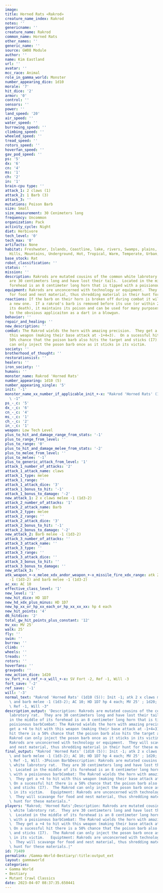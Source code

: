 ```yaml
---
image: 
title: Horned Rats «Rakrod»
creature_name_index: Rakrod
notes: ''
genericname: ''
creature_name: Rakrod
common_name: Horned Rats
other_names: ''
generic_name: ''
source: GW08 Module
author: ''
name: Kim Eastland
url: ''
avatar: ''
mcc_race: Animal
role_in_gamma_world: Monster
number_appearing_dice: 1d10
morale: '7'
hit_dice: '2'
armor: '0'
control: ''
sensors: ''
power: ''
land_speed: '20'
air_speed: ''
water_speed: ''
burrowing_speed: ''
climbing_speed: ''
wheeled_speed: ''
tread_speed: ''
rotors_speed: ''
hoverfan_speed: ''
gav_pod_speed: ''
ps: '5'
dx: '6'
cn: '4'
ms: '1'
ch: '2'
in: '1'
brain-cpu type: ''
attack_1: 2 claws (1)
attack_2: 1 Barb (3)
attack_3: ''
mutations: Poison Barb
size: Small
size_measurement: 30 Cenimeters long
frequency: Uncommon
organization: Pack
activity_cycle: Night
diet: Herbivore
tech_level: '0'
tech_max: '0'
artifacts: None
habitat: Freshwater, Islands, Coastline, lake, rivers, Swamps, plains, desert, forest,
  Hills, Mountains, Underground, Hot, Tropical, Warm, Temperate, Urban, Rural, Ruins
base_stock: Rat
robot_classification: ''
status: ''
mission: ''
description: Rakrods are mutated cousins of the common white labrotory rat.  They
  are 30 centimeters long and have lost their tails.  Located in the middle of its
  forehead is an 8 centimeter long horn that is tipped with a poisionous barb
equipment: Rakrods are unconcerned with technology or equipment.  They will scavange
  for food and nest material, thus shredding material in their hunt for these materials.
reactions: If the barb on their horn is broken off during combat it will take grow
  a new one.  If a rakrod's barb is removed before its use (or within 2 actions after
  its death), it maintains its poison and can be used for many purposes in addition
  to the obvsious applicaiton as a dart in a blowgun.
behavior: ''
repair_and_healing: ''
new_description: ''
combat: The Rakrod wields the horn with amazing precision.  They get a +4 to hit with
  this weapon (making their base attack at -1+4=3).  On a sucessful hit there is a
  50% chance that the poison barb also hits the target and sticks (I7).  The Rakrod
  can only inject the poson barb once as it sticks in its victim.
society: ''
brotherhood_of_thought: ''
restorationsist: ''
healers: ''
iron_society: ''
humans: ''
monster_name: Rakrod 'Horned Rats'
number_appearing: 1d10 (5)
number_appearing_single: '5'
init: '-1'
monster_name_xx_number_if_applicable_init_+-x: "Rakrod 'Horned Rats' (1d10 (5)): Init\
  \ -1"
ps_-_c: '5'
dx_-_c: '6'
cn_-_c: '4'
ms_-_c: '1'
ch_-_c: '2'
in_-_c: '1'
weapon: Low Tech Level
plus_to_hit_and_damage_range_from_stats: '-1'
plus_to_range_from_level: ''
plus_to_range: '0'
plus_to_hit_and_damage_melee_from_stats: '-2'
plus_to_melee_from_level: ''
plus_to_melee: '-1'
plus_to_generic_attack_from_level: '1'
attack_1_number_of_attacks: '2'
attack_1_attack_name: claws
attack_1_type: melee
attack_1_range: ''
attack_1_attack_dice: '3'
attack_1_bonus_to_hit: '-1'
attack_1_bonus_to_damage: '-2'
new_attack_1: 2 x claws melee -1 (1d3-2)
attack_2_number_of_attacks: '1'
attack_2_attack_name: Barb
attack_2_type: melee
attack_2_range: ''
attack_2_attack_dice: '3'
attack_2_bonus_to_hit: '-1'
attack_2_bonus_to_damage: '-2'
new_attack_2: Barb melee -1 (1d3-2)
attack_3_number_of_attacks: ''
attack_3_attack_name: ''
attack_3_type: ''
attack_3_range: ''
attack_3_attack_dice: ''
attack_3_bonus_to_hit: ''
attack_3_bonus_to_damage: ''
new_attack_3: ''
atk_weapon_+-x_melee_xdx_andor_weapon_+-x_missile_fire_xdx_range: atk 2 x claws melee
  -1 (1d3-2) and barb melee -1 (1d3-2)
ac_xx: AC 10
effective_class_level: '1'
new_level: '1'
new_hit_dice: HD 1D7
new_hd_xdx_plus_minus: HD 1D7
new_hp_xx_or_hp_xx_each_or_hp_xx_xx_xx: hp 4 each
new_hit_points: '4'
d6_hitdice: '2'
total_gw_hit_points_plus_constant: '12'
mv_xx: MV 25'
walk: 25'
fly: ''
swim: ''
burrow: ''
climb: ''
wheels: ''
treads: ''
rotors: ''
hoverfans: ''
gravpods: ''
new_action_dice: 1d20
sv_fort_+-x_ref_+-x_will_+-x: SV Fort -2, Ref -1, Will -3
fort_save: '-2'
ref_save: '-1'
will: '-3'
normal_text: "Rakrod 'Horned Rats' (1d10 (5)): Init -1; atk 2 x claws melee -1 (1d3-2)\
  \ and barb melee -1 (1d3-2); AC 10; HD 1D7 hp 4 each; MV 25' ; 1d20; SV Fort -2,\
  \ Ref -1, Will -3"
description_output: 'Description: Rakrods are mutated cousins of the common white
  labrotory rat.  They are 30 centimeters long and have lost their tails.  Located
  in the middle of its forehead is an 8 centimeter long horn that is tipped with a
  poisionous barbCombat: The Rakrod wields the horn with amazing precision.  They
  get a +4 to hit with this weapon (making their base attack at -1+4=3).  On a sucessful
  hit there is a 50% chance that the poison barb also hits the target and sticks (I7).  The
  Rakrod can only inject the poson barb once as it sticks in its victim.   Equiptment:
  Rakrods are unconcerned with technology or equipment.  They will scavange for food
  and nest material, thus shredding material in their hunt for these materials.'
final_output: "Rakrod 'Horned Rats' (1d10 (5)): Init -1; atk 2 x claws melee -1 (1d3-2)\
  \ and barb melee -1 (1d3-2); AC 10; HD 1D7 hp 4 each; MV 25' ; 1d20; SV Fort -2,\
  \ Ref -1, Will -3Poison BarbDescription: Rakrods are mutated cousins of the common\
  \ white labrotory rat.  They are 30 centimeters long and have lost their tails.\
  \  Located in the middle of its forehead is an 8 centimeter long horn that is tipped\
  \ with a poisionous barbCombat: The Rakrod wields the horn with amazing precision.\
  \  They get a +4 to hit with this weapon (making their base attack at -1+4=3). \
  \ On a sucessful hit there is a 50% chance that the poison barb also hits the target\
  \ and sticks (I7).  The Rakrod can only inject the poson barb once as it sticks\
  \ in its victim.   Equiptment: Rakrods are unconcerned with technology or equipment.\
  \  They will scavange for food and nest material, thus shredding material in their\
  \ hunt for these materials."
players: "Rakrod; 'Horned Rats';Description: Rakrods are mutated cousins of the common\
  \ white labrotory rat.  They are 30 centimeters long and have lost their tails.\
  \  Located in the middle of its forehead is an 8 centimeter long horn that is tipped\
  \ with a poisionous barbCombat: The Rakrod wields the horn with amazing precision.\
  \  They get a +4 to hit with this weapon (making their base attack at -1+4=3). \
  \ On a sucessful hit there is a 50% chance that the poison barb also hits the target\
  \ and sticks (I7).  The Rakrod can only inject the poson barb once as it sticks\
  \ in its victim.   Equiptment: Rakrods are unconcerned with technology or equipment.\
  \  They will scavange for food and nest material, thus shredding material in their\
  \ hunt for these materials.|"
id: 71489
permalink: /Gamma-World-Bestiary/:title:output_ext
layout: gammaworld
categories:
- Gamma World
- Bestiary
- Mutant Crawl Classics
date: 2023-04-07 08:37:35.650441
---
```

